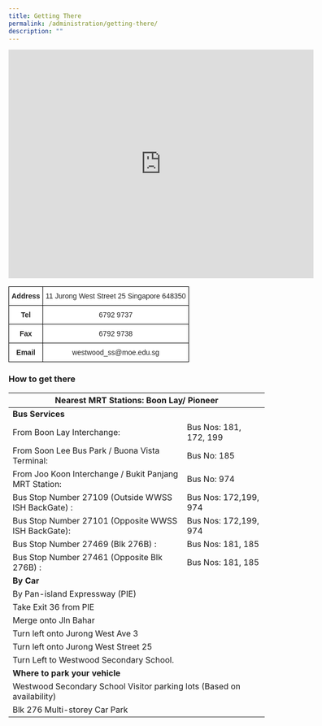 ```yaml
---
title: Getting There
permalink: /administration/getting-there/
description: ""
---
```

<iframe loading="lazy" allowfullscreen="" style="border:0;" height="450" width="600" src="https://www.google.com/maps/embed?pb=!1m14!1m8!1m3!1d7977.409297970981!2d103.701795!3d1.353785!3m2!1i1024!2i768!4f13.1!3m3!1m2!1s0x0%3A0x7af35174576b8b8f!2sWestwood%20Secondary%20School!5e0!3m2!1sen!2ssg!4v1658198906240!5m2!1sen!2ssg"></iframe>

<style type="text/css">
.tg  {border-collapse:collapse;border-spacing:0;}
.tg td{border-color:black;border-style:solid;border-width:1px;font-family:Arial, sans-serif;font-size:14px;
  overflow:hidden;padding:10px 5px;word-break:normal;}
.tg th{border-color:black;border-style:solid;border-width:1px;font-family:Arial, sans-serif;font-size:14px;
  font-weight:normal;overflow:hidden;padding:10px 5px;word-break:normal;}
.tg .tg-4ufn{background-color:#FFF;color:#222;font-weight:bold;text-align:center;vertical-align:top}
.tg .tg-a3j2{background-color:#FFF;color:#222;text-align:center;vertical-align:middle}
</style>
<table class="tg">
<thead>
  <tr>
    <th class="tg-4ufn">Address</th>
    <th class="tg-a3j2"><span style="color:#222;background-color:#FFF">11 Jurong West Street 25 Singapore 648350</span></th>
  </tr>
</thead>
<tbody>
  <tr>
    <td class="tg-4ufn">Tel</td>
    <td class="tg-a3j2"><span style="color:#222;background-color:#FFF">6792 9737</span></td>
  </tr>
  <tr>
    <td class="tg-4ufn">Fax</td>
    <td class="tg-a3j2"><span style="color:#222;background-color:#FFF">6792 9738</span></td>
  </tr>
  <tr>
    <td class="tg-4ufn">Email<span style="color:#222;background-color:#FFF"> </span></td>
    <td class="tg-a3j2"><span style="color:#222;background-color:#FFF"> westwood_ss@moe.edu.sg</span></td>
  </tr>
</tbody>
</table>

### How to get there

<table>
<thead>
  <tr>
    <th colspan="2">Nearest MRT Stations: Boon Lay/ Pioneer</th>
  </tr>
</thead>
<tbody>
  <tr>
    <td><b>Bus Services</b></td>
    <td></td>
  </tr>
  <tr>
    <td>From Boon Lay Interchange:</td>
    <td>Bus Nos: 181, 172, 199</td>
  </tr>
  <tr>
    <td>From Soon Lee Bus Park / Buona Vista Terminal:</td>
    <td>Bus No: 185</td>
  </tr>
  <tr>
    <td>From Joo Koon Interchange / Bukit Panjang MRT Station:</td>
    <td>Bus No: 974</td>
  </tr>
  <tr>
    <td>Bus Stop Number 27109 (Outside WWSS ISH BackGate) : </td>
    <td>Bus Nos: 172,199, 974</td>
  </tr>
  <tr>
    <td>Bus Stop Number 27101 (Opposite WWSS ISH BackGate): </td>
    <td>Bus Nos: 172,199, 974</td>
  </tr>
  <tr>
    <td>Bus Stop Number 27469 (Blk 276B) : </td>
    <td>Bus Nos: 181, 185</td>
  </tr>
  <tr>
    <td>Bus Stop Number 27461 (Opposite Blk 276B) : </td>
    <td>Bus Nos: 181, 185</td>
  </tr>
  <tr>
    <td colspan="2"><b>By Car</b></td>
  </tr>
  <tr>
    <td colspan="2">By Pan-island Expressway (PIE)</td>
  </tr>
  <tr>
    <td colspan="2">Take Exit 36 from PIE</td>
  </tr>
  <tr>
    <td colspan="2">Merge onto Jln Bahar</td>
  </tr>
  <tr>
    <td colspan="2">Turn left onto Jurong West Ave 3</td>
  </tr>
  <tr>
    <td colspan="2">Turn left onto Jurong West Street 25</td>
  </tr>
  <tr>
    <td colspan="2">Turn Left to Westwood Secondary School.</td>
  </tr>
  <tr>
    <td colspan="2"><b>Where to park your vehicle</b></td>
  </tr>
  <tr>
    <td colspan="2">Westwood Secondary School Visitor parking lots (Based on availability)</td>
  </tr>
  <tr>
    <td colspan="2">Blk 276 Multi-storey Car Park</td>
  </tr>
</tbody>
</table>